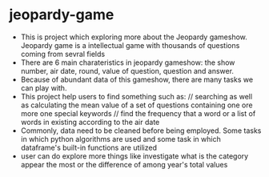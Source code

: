 # jeopardy-game
* This is project which exploring more about the Jeopardy gameshow. Jeopardy game is a intellectual game with thousands of questions coming from sevral fields
* There are 6 main charateristics in jeopardy gameshow: the show number, air date, round, value of question, question and answer.
* Because of abundant data of this gameshow, there are many tasks we can play with. 
* This project help users to find something such as: 
// searching as well as calculating the mean value of a set of questions containing one ore more one special keywords
// find the frequency that a word or a list of words in existing according to the air date
* Commonly, data need to be cleaned before being employed. Some tasks in which python algorithms are used and some task in which dataframe's built-in functions are utilized
* user can do explore more things like investigate what is the category appear the most or the difference of among year's total values
